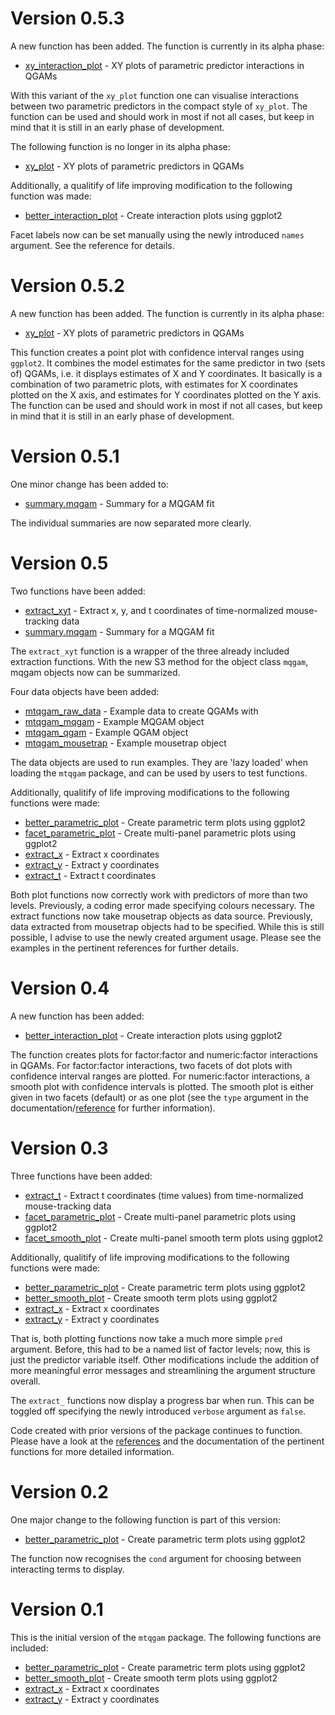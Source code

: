 # Version 0.5.3

A new function has been added. The function is currently in its alpha phase:

- [xy_interaction_plot](../reference/xy_interaction_plot.html) - XY plots of parametric predictor interactions in QGAMs

With this variant of the `xy_plot` function one can visualise interactions between two parametric predictors in the compact style of `xy_plot`. The function can be used and should work in most if not all cases, but keep in mind that it is still in an early phase of development.

The following function is no longer in its alpha phase:

- [xy_plot](../reference/xy_plot.html) - XY plots of parametric predictors in QGAMs

Additionally, a qualitify of life improving modification to the following function was made:

- [better_interaction_plot](../reference/better_interaction_plot.html) - Create interaction plots using ggplot2

Facet labels now can be set manually using the newly introduced `names` argument. See the reference for details.


# Version 0.5.2

A new function has been added. The function is currently in its alpha phase:

- [xy_plot](../reference/xy_plot.html) - XY plots of parametric predictors in QGAMs

This function creates a point plot with confidence interval ranges using `ggplot2`. It combines the model estimates for the same predictor in two (sets of) QGAMs, i.e. it displays estimates of X and Y coordinates. It basically is a combination of two parametric plots, with estimates for X coordinates plotted on the X axis, and estimates for Y coordinates plotted on the Y axis. The function can be used and should work in most if not all cases, but keep in mind that it is still in an early phase of development.

# Version 0.5.1

One minor change has been added to:

- [summary.mqgam](../reference/summary.mqgam.html) - Summary for a MQGAM fit

The individual summaries are now separated more clearly.

# Version 0.5
Two functions have been added:

- [extract_xyt](../reference/extract_xyt.html) - Extract x, y, and t coordinates of time-normalized mouse-tracking data
- [summary.mqgam](../reference/summary.mqgam.html) - Summary for a MQGAM fit

The `extract_xyt` function is a wrapper of the three already included extraction functions. With the new S3 method for the object class `mqgam`, mqgam objects now can be summarized.

Four data objects have been added:

- [mtqgam_raw_data](../reference/mtqgam_raw_data.html) - Example data to create QGAMs with
- [mtqgam_mqgam](../reference/mtqgam_mqgam.html) - Example MQGAM object
- [mtqgam_qgam](../reference/mtqgam_qgam.html) - Example QGAM object
- [mtqgam_mousetrap](../reference/mtqgam_mousetrap.html) - Example mousetrap object

The data objects are used to run examples. They are 'lazy loaded' when loading the `mtqgam` package, and can be used by users to test functions.

Additionally, qualitify of life improving modifications to the following functions were made:

- [better_parametric_plot](../reference/better_parametric_plot.html) - Create parametric term plots using ggplot2
- [facet_parametric_plot](../reference/facet_parametric_plot.html) - Create multi-panel parametric plots using ggplot2
- [extract_x](../reference/extract_x.html) - Extract x coordinates
- [extract_y](../reference/extract_y.html) - Extract y coordinates
- [extract_t](../reference/extract_t.html) - Extract t coordinates

Both plot functions now correctly work with predictors of more than two levels. Previously, a coding error made specifying colours necessary. The extract functions now take mousetrap objects as data source. Previously, 
data extracted from mousetrap objects had to be specified. While this is still possible, I advise to use the newly created argument usage. Please see the examples in the pertinent references for further details.

# Version 0.4
A new function has been added:

- [better_interaction_plot](../reference/better_interaction_plot.html) - Create interaction plots using ggplot2

The function creates plots for factor:factor and numeric:factor interactions in QGAMs. For factor:factor interactions, two facets of dot plots with confidence interval ranges 
are plotted. For numeric:factor interactions, a smooth plot with confidence intervals is plotted. The smooth plot is either given in two facets (default) or as one plot (see 
the `type` argument in the documentation/[reference](../reference/better_interaction_plot.html) for further information).

# Version 0.3
Three functions have been added:

- [extract_t](../reference/extract_t.html) - Extract t coordinates (time values) from time-normalized mouse-tracking data
- [facet_parametric_plot](../reference/facet_parametric_plot.html) - Create multi-panel parametric plots using ggplot2
- [facet_smooth_plot](../reference/facet_smooth_plot.html) - Create multi-panel smooth term plots using ggplot2

Additionally, qualitify of life improving modifications to the following functions were made:

- [better_parametric_plot](../reference/better_parametric_plot.html) - Create parametric term plots using ggplot2
- [better_smooth_plot](../reference/better_smooth_plot.html) - Create smooth term plots using ggplot2
- [extract_x](../reference/extract_x.html) - Extract x coordinates
- [extract_y](../reference/extract_y.html) - Extract y coordinates

That is, both plotting functions now take a much more simple `pred` argument. Before, this had to be a named list of factor levels; now, this is just the predictor 
variable itself. Other modifications include the addition of more meaningful error messages and streamlining the argument structure overall. 

The `extract_` functions now display a progress bar when run. This can be toggled off specifying the newly introduced `verbose` argument as `false`.

Code created with prior versions of the package continues to function. Please have a look at the [references](../reference/index.html) and the documentation of the 
pertinent functions for more detailed information.

# Version 0.2
One major change to the following function is part of this version:

- [better_parametric_plot](../reference/better_parametric_plot.html) - Create parametric term plots using ggplot2

The function now recognises the `cond` argument for choosing between interacting terms to display.

# Version 0.1
This is the initial version of the `mtqgam` package. The following functions are included:

- [better_parametric_plot](../reference/better_parametric_plot.html) - Create parametric term plots using ggplot2
- [better_smooth_plot](../reference/better_smooth_plot.html) - Create smooth term plots using ggplot2
- [extract_x](../reference/extract_x.html) - Extract x coordinates
- [extract_y](../reference/extract_y.html) - Extract y coordinates
